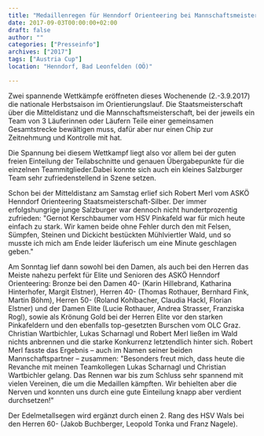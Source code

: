 ```yaml
---
title: "Medaillenregen für Henndorf Orienteering bei Mannschaftsmeisterschaften"
date: 2017-09-03T00:00:00+02:00
draft: false
author: ""
categories: ["Presseinfo"]
archives: ["2017"]
tags: ["Austria Cup"]
location: "Henndorf, Bad Leonfelden (OÖ)"

---
```


Zwei spannende Wettkämpfe eröffneten dieses Wochenende (2.-3.9.2017) die nationale Herbstsaison im Orientierungslauf. Die Staatsmeisterschaft über die Mitteldistanz und die Mannschaftsmeisterschaft, bei der jeweils ein Team von 3 Läuferinnen oder Läufern Teile einer gemeinsamen Gesamtstrecke bewältigen muss, dafür aber nur einen Chip zur Zeitnehmung und Kontrolle mit hat.

<!--more-->

Die Spannung bei diesem Wettkampf liegt also vor allem bei der guten freien Einteilung der Teilabschnitte und genauen Übergabepunkte für die einzelnen Teammitglieder.Dabei konnte sich auch ein kleines Salzburger Team sehr zufriedenstellend in Szene setzen.

Schon bei der Mitteldistanz am Samstag erlief sich Robert Merl vom ASKÖ Henndorf Orienteering Staatsmeisterschaft-Silber. Der immer erfolgshungrige junge Salzburger war dennoch nicht hundertprozentig zufrieden: "Gernot Kerschbaumer vom HSV Pinkafeld war für mich heute einfach zu stark. Wir kamen beide ohne Fehler durch den mit Felsen, Sümpfen, Steinen und Dickicht bestückten Mühlviertler Wald, und so musste ich mich am Ende leider läuferisch um eine Minute geschlagen geben."

Am Sonntag lief dann sowohl bei den Damen, als auch bei den Herren das Meiste nahezu perfekt für Elite und Senioren des ASKÖ Henndorf Orienteering: Bronze bei den Damen 40- (Karin Hillebrand, Katharina Hinterhofer, Margit Elstner), Herren 40- (Thomas Rothauer, Bernhard Fink, Martin Böhm), Herren 50- (Roland Kohlbacher, Claudia Hackl, Florian Elstner) und der Damen Elite (Lucie Rothauer, Andrea Strasser, Franziska Rogl), sowie als Krönung Gold bei der Herren Elite vor den starken Pinkafeldern und den ebenfalls top-gesetzten Burschen vom OLC Graz. Christian Wartbichler, Lukas Scharnagl und Robert Merl ließen im Wald nichts anbrennen und die starke Konkurrenz letztendlich hinter sich. Robert Merl fasste das Ergebnis – auch im Namen seiner beiden Mannschaftspartner – zusammen: "Besonders freut mich, dass heute die Revanche mit meinen Teamkollegen Lukas Scharnagl und Christian Wartbichler gelang. Das Rennen war bis zum Schluss sehr spannend mit vielen Vereinen, die um die Medaillen kämpften. Wir behielten aber die Nerven und konnten uns durch eine gute Einteilung knapp aber verdient durchsetzen!"

Der Edelmetallsegen wird ergänzt durch einen 2. Rang des HSV Wals bei den Herren 60- (Jakob Buchberger, Leopold Tonka und Franz Nagele).